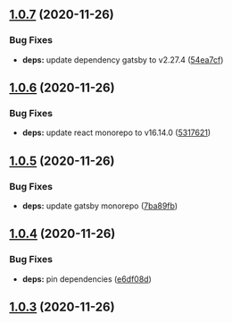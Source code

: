 ## [1.0.7](https://github.com/gatsbyjs/gatsby-starter-blog/compare/v1.0.6...v1.0.7) (2020-11-26)


### Bug Fixes

* **deps:** update dependency gatsby to v2.27.4 ([54ea7cf](https://github.com/gatsbyjs/gatsby-starter-blog/commit/54ea7cf742f5faa118da049793f8e37079486d17))



## [1.0.6](https://github.com/gatsbyjs/gatsby-starter-blog/compare/v1.0.5...v1.0.6) (2020-11-26)


### Bug Fixes

* **deps:** update react monorepo to v16.14.0 ([5317621](https://github.com/gatsbyjs/gatsby-starter-blog/commit/5317621ce0ed0664b361004eb976456d131e8cff))



## [1.0.5](https://github.com/gatsbyjs/gatsby-starter-blog/compare/v1.0.4...v1.0.5) (2020-11-26)


### Bug Fixes

* **deps:** update gatsby monorepo ([7ba89fb](https://github.com/gatsbyjs/gatsby-starter-blog/commit/7ba89fb3b4b341d69c2f76a54ff6992da4c4d13c))



## [1.0.4](https://github.com/gatsbyjs/gatsby-starter-blog/compare/v1.0.3...v1.0.4) (2020-11-26)


### Bug Fixes

* **deps:** pin dependencies ([e6df08d](https://github.com/gatsbyjs/gatsby-starter-blog/commit/e6df08d156830aca0da77ef6844a8e5602855069))



## [1.0.3](https://github.com/gatsbyjs/gatsby-starter-blog/compare/v1.0.2...v1.0.3) (2020-11-26)



